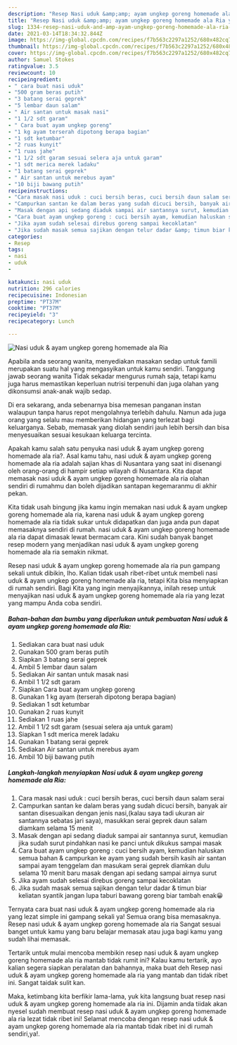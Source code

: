 ```yaml
---
description: "Resep Nasi uduk &amp;amp; ayam ungkep goreng homemade ala Ria yang enak Untuk Jualan"
title: "Resep Nasi uduk &amp;amp; ayam ungkep goreng homemade ala Ria yang enak Untuk Jualan"
slug: 1334-resep-nasi-uduk-and-amp-ayam-ungkep-goreng-homemade-ala-ria-yang-enak-untuk-jualan
date: 2021-03-14T18:34:32.844Z
image: https://img-global.cpcdn.com/recipes/f7b563c2297a1252/680x482cq70/nasi-uduk-ayam-ungkep-goreng-homemade-ala-ria-foto-resep-utama.jpg
thumbnail: https://img-global.cpcdn.com/recipes/f7b563c2297a1252/680x482cq70/nasi-uduk-ayam-ungkep-goreng-homemade-ala-ria-foto-resep-utama.jpg
cover: https://img-global.cpcdn.com/recipes/f7b563c2297a1252/680x482cq70/nasi-uduk-ayam-ungkep-goreng-homemade-ala-ria-foto-resep-utama.jpg
author: Samuel Stokes
ratingvalue: 3.5
reviewcount: 10
recipeingredient:
- " cara buat nasi uduk"
- "500 gram beras putih"
- "3 batang serai geprek"
- "5 lembar daun salam"
- " Air santan untuk masak nasi"
- "1 1/2 sdt garam"
- " Cara buat ayam ungkep goreng"
- "1 kg ayam terserah dipotong berapa bagian"
- "1 sdt ketumbar"
- "2 ruas kunyit"
- "1 ruas jahe"
- "1 1/2 sdt garam sesuai selera aja untuk garam"
- "1 sdt merica merek ladaku"
- "1 batang serai geprek"
- " Air santan untuk merebus ayam"
- "10 biji bawang putih"
recipeinstructions:
- "Cara masak nasi uduk : cuci bersih beras, cuci bersih daun salam serai"
- "Campurkan santan ke dalam beras yang sudah dicuci bersih, banyak air santan disesuaikan dengan jenis nasi,(kalau saya tadi ukuran air santannya sebatas jari saya), masukkan serai geprek daun salam diamkam selama 15 menit"
- "Masak dengan api sedang diaduk sampai air santannya surut, kemudian jika sudah surut pindahkan nasi ke panci untuk dikukus sampai masak"
- "Cara buat ayam ungkep goreng : cuci bersih ayam, kemudian haluskan semua bahan &amp; campurkan ke ayam yang sudah bersih kasih air santan sampai ayam tenggelam dan masukam serai geprek diamkan dulu selama 10 menit baru masak dengan api sedang sampai airnya surut"
- "Jika ayam sudah selesai direbus goreng sampai kecoklatan"
- "Jika sudah masak semua sajikan dengan telur dadar &amp; timun biar keliatan syantik jangan lupa taburi bawang goreng biar tambah enak😀"
categories:
- Resep
tags:
- nasi
- uduk
- 

katakunci: nasi uduk  
nutrition: 296 calories
recipecuisine: Indonesian
preptime: "PT37M"
cooktime: "PT37M"
recipeyield: "3"
recipecategory: Lunch

---
```



![Nasi uduk &amp; ayam ungkep goreng homemade ala Ria](https://img-global.cpcdn.com/recipes/f7b563c2297a1252/680x482cq70/nasi-uduk-ayam-ungkep-goreng-homemade-ala-ria-foto-resep-utama.jpg)

Apabila anda seorang wanita, menyediakan masakan sedap untuk famili merupakan suatu hal yang mengasyikan untuk kamu sendiri. Tanggung jawab seorang  wanita Tidak sekadar mengurus rumah saja, tetapi kamu juga harus memastikan keperluan nutrisi terpenuhi dan juga olahan yang dikonsumsi anak-anak wajib sedap.

Di era  sekarang, anda sebenarnya bisa memesan panganan instan walaupun tanpa harus repot mengolahnya terlebih dahulu. Namun ada juga orang yang selalu mau memberikan hidangan yang terlezat bagi keluarganya. Sebab, memasak yang diolah sendiri jauh lebih bersih dan bisa menyesuaikan sesuai kesukaan keluarga tercinta. 



Apakah kamu salah satu penyuka nasi uduk &amp; ayam ungkep goreng homemade ala ria?. Asal kamu tahu, nasi uduk &amp; ayam ungkep goreng homemade ala ria adalah sajian khas di Nusantara yang saat ini disenangi oleh orang-orang di hampir setiap wilayah di Nusantara. Kita dapat memasak nasi uduk &amp; ayam ungkep goreng homemade ala ria olahan sendiri di rumahmu dan boleh dijadikan santapan kegemaranmu di akhir pekan.

Kita tidak usah bingung jika kamu ingin memakan nasi uduk &amp; ayam ungkep goreng homemade ala ria, karena nasi uduk &amp; ayam ungkep goreng homemade ala ria tidak sukar untuk didapatkan dan juga anda pun dapat memasaknya sendiri di rumah. nasi uduk &amp; ayam ungkep goreng homemade ala ria dapat dimasak lewat bermacam cara. Kini sudah banyak banget resep modern yang menjadikan nasi uduk &amp; ayam ungkep goreng homemade ala ria semakin nikmat.

Resep nasi uduk &amp; ayam ungkep goreng homemade ala ria pun gampang sekali untuk dibikin, lho. Kalian tidak usah ribet-ribet untuk membeli nasi uduk &amp; ayam ungkep goreng homemade ala ria, tetapi Kita bisa menyiapkan di rumah sendiri. Bagi Kita yang ingin menyajikannya, inilah resep untuk menyajikan nasi uduk &amp; ayam ungkep goreng homemade ala ria yang lezat yang mampu Anda coba sendiri.

<!--inarticleads1-->

##### Bahan-bahan dan bumbu yang diperlukan untuk pembuatan Nasi uduk &amp; ayam ungkep goreng homemade ala Ria:

1. Sediakan  cara buat nasi uduk
1. Gunakan 500 gram beras putih
1. Siapkan 3 batang serai geprek
1. Ambil 5 lembar daun salam
1. Sediakan  Air santan untuk masak nasi
1. Ambil 1 1/2 sdt garam
1. Siapkan  Cara buat ayam ungkep goreng
1. Gunakan 1 kg ayam (terserah dipotong berapa bagian)
1. Sediakan 1 sdt ketumbar
1. Gunakan 2 ruas kunyit
1. Sediakan 1 ruas jahe
1. Ambil 1 1/2 sdt garam (sesuai selera aja untuk garam)
1. Siapkan 1 sdt merica merek ladaku
1. Gunakan 1 batang serai geprek
1. Sediakan  Air santan untuk merebus ayam
1. Ambil 10 biji bawang putih




<!--inarticleads2-->

##### Langkah-langkah menyiapkan Nasi uduk &amp; ayam ungkep goreng homemade ala Ria:

1. Cara masak nasi uduk : cuci bersih beras, cuci bersih daun salam serai
1. Campurkan santan ke dalam beras yang sudah dicuci bersih, banyak air santan disesuaikan dengan jenis nasi,(kalau saya tadi ukuran air santannya sebatas jari saya), masukkan serai geprek daun salam diamkam selama 15 menit
1. Masak dengan api sedang diaduk sampai air santannya surut, kemudian jika sudah surut pindahkan nasi ke panci untuk dikukus sampai masak
1. Cara buat ayam ungkep goreng : cuci bersih ayam, kemudian haluskan semua bahan &amp; campurkan ke ayam yang sudah bersih kasih air santan sampai ayam tenggelam dan masukam serai geprek diamkan dulu selama 10 menit baru masak dengan api sedang sampai airnya surut
1. Jika ayam sudah selesai direbus goreng sampai kecoklatan
1. Jika sudah masak semua sajikan dengan telur dadar &amp; timun biar keliatan syantik jangan lupa taburi bawang goreng biar tambah enak😀




Ternyata cara buat nasi uduk &amp; ayam ungkep goreng homemade ala ria yang lezat simple ini gampang sekali ya! Semua orang bisa memasaknya. Resep nasi uduk &amp; ayam ungkep goreng homemade ala ria Sangat sesuai banget untuk kamu yang baru belajar memasak atau juga bagi kamu yang sudah lihai memasak.

Tertarik untuk mulai mencoba membikin resep nasi uduk &amp; ayam ungkep goreng homemade ala ria mantab tidak rumit ini? Kalau kamu tertarik, ayo kalian segera siapkan peralatan dan bahannya, maka buat deh Resep nasi uduk &amp; ayam ungkep goreng homemade ala ria yang mantab dan tidak ribet ini. Sangat taidak sulit kan. 

Maka, ketimbang kita berfikir lama-lama, yuk kita langsung buat resep nasi uduk &amp; ayam ungkep goreng homemade ala ria ini. Dijamin anda tiidak akan nyesel sudah membuat resep nasi uduk &amp; ayam ungkep goreng homemade ala ria lezat tidak ribet ini! Selamat mencoba dengan resep nasi uduk &amp; ayam ungkep goreng homemade ala ria mantab tidak ribet ini di rumah sendiri,ya!.

